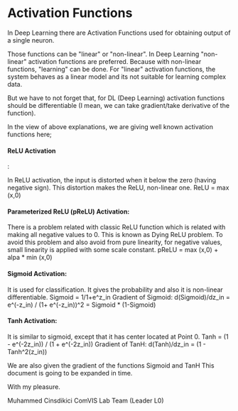 <div class="text-orange mb-2">
<h1>Activation Functions</h1>
</div>
In Deep Learning there are Activation Functions used for obtaining output of a single neuron.

Those functions can be "linear" or "non-linear". In Deep Learning "non-linear" activation functions are preferred. Because with non-linear functions, "learning" can be done. For "linear" activation functions, the system behaves as a linear model and its not suitable for learning complex data.

But we have to not forget that, for DL (Deep Learning) activation functions should be differentiable (I mean, we can take gradient/take derivative of the function).

In the view of above explanations, we are giving well known activation functions here;

<div class="text-orange mb-2">
<h4>ReLU Activation</h4>:
</div>

In ReLU activation, the input is distorted when it below the zero (having negative sign). This distortion makes the ReLU, non-linear one. 
  ReLU = max (x,0)

<div class="text-orange mb-2">
<h4>Parameterized ReLU (pReLU) Activation:</h4> 
</div>

There is a problem related with classic ReLU function which is related with making all negative values to 0. This is known as Dying ReLU problem. To avoid this problem and also avoid from pure linearity, for negative values, small linearity is applied with some scale constant. 
  pReLU = max (x,0) + alpa * min (x,0)

<div class="text-orange mb-2">
<h4>Sigmoid Activation:</h4> 
</div>

It is used for classification. It gives the probability and also it is non-linear differentiable. Sigmoid = 1/1+e^z_in Gradient of 
  Sigmoid: d(Sigmoid)/dz_in = e^(-z_in) / (1+ e^(-z_in))^2 = Sigmoid * (1-Sigmoid)

<div class="text-orange mb-2">
<h4>Tanh Activation:</h4> 
</div>

It is similar to sigmoid, except that it has center located at Point 0. 
  Tanh = (1 - e^(-2z_in)) / (1 + e^(-2z_in)) Gradient of TanH: d(Tanh)/dz_in = (1 - Tanh^2(z_in))

We are also given the gradient of the functions Sigmoid and TanH This document is going to be expanded in time.

With my pleasure.

Muhammed Cinsdikici ComVIS Lab Team (Leader L0)
